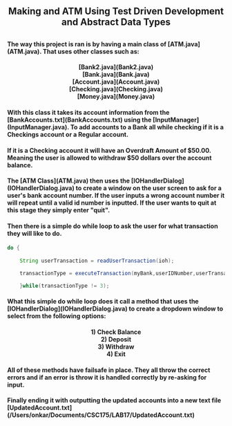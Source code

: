 <p1>
    <h2 align="center"> Making and ATM Using Test Driven Development and Abstract Data Types </h2>
    <h2></h2>
</p1>

<h4>The way this project is ran is by having a main class of [ATM.java](ATM.java). That uses other classes such as: </h4>

<h4 align="center">[Bank2.java](Bank2.java) <br> [Bank.java](Bank.java) <br> [Account.java](Account.java) <br> [Checking.java](Checking.java) <br> [Money.java](Money.java) <br> </h4>

 <h4>With this class it takes its account information from the [BankAccounts.txt](BankAccounts.txt) using the [InputManager](InputManager.java). To add accounts to a Bank all while checking if it is a Checkings account or a Regular account. </h4>

<h4>If it is a Checking account it will have an Overdraft Amount of $50.00. Meaning the user is allowed to withdraw $50 dollars over the account balance.</h4>

<h4>The [ATM Class](ATM.java) then uses the [IOHandlerDialog](IOHandlerDialog.java) to create a window on the user screen to ask for a user's bank account number. If the user inputs a wrong account number it will repeat until a valid id number is inputted. If the user wants to quit at this stage they simply enter "quit".</h4>

<h4>Then there is a simple do while loop to ask the user for what transaction they will like to do.</h4>

```java
do {
    
    String userTransaction = readUserTransaction(ioh);

    transactionType = executeTransaction(myBank,userIDNumber,userTransaction,ioh);

    }while(transactionType != 3);
```
<h4>What this simple do while loop does it call a method that uses the [IOHandlerDialog](IOHandlerDialog.java) to create a dropdown window to select from the following options: </h4>

<h4 align="center"> 1) Check Balance <br> 2) Deposit <br> 3) Withdraw <br> 4) Exit <br></h4>

<h4>All of these methods have failsafe in place. They all throw the correct errors and if an error is throw it is handled correctly by re-asking for input. <br> </h4>

<h4>Finally ending it with outputting the updated accounts into a new text file [UpdatedAccount.txt](/Users/onkar/Documents/CSC175/LAB17/UpdatedAccount.txt)</h4>



